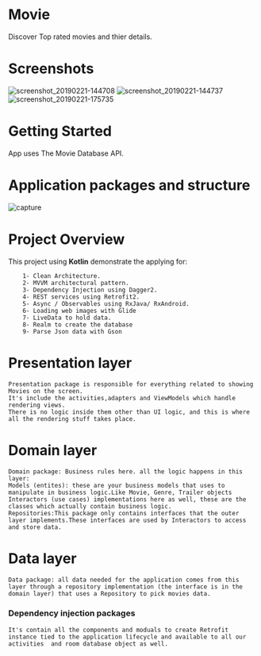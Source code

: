 # Movie
Discover Top rated movies and thier details.

# Screenshots
![screenshot_20190221-144708](https://user-images.githubusercontent.com/28901635/53182334-f8e2ef80-3601-11e9-868e-f07c68c41596.png)
![screenshot_20190221-144737](https://user-images.githubusercontent.com/28901635/53182332-f8e2ef80-3601-11e9-897a-5d62ddd2e0aa.png)
![screenshot_20190221-175735](https://user-images.githubusercontent.com/28901635/53182542-58d99600-3602-11e9-9fb9-fc68907a4400.png)

# Getting Started
App uses The Movie Database API. 

# Application packages and structure
![capture](https://user-images.githubusercontent.com/28901635/53181497-524a1f00-3600-11e9-9002-84a40a4ec113.PNG)


# Project Overview
This project using  **Kotlin** demonstrate the applying for:
```
    1- Clean Architecture.
    2- MVVM architectural pattern.
    3- Dependency Injection using Dagger2.
    4- REST services using Retrofit2.
    5- Async / Observables using RxJava/ RxAndroid.
    6- Loading web images with Glide
    7- LiveData to hold data.
    8- Realm to create the database
    9- Parse Json data with Gson
```
# Presentation layer
```
Presentation package is responsible for everything related to showing Movies on the screen.
It's include the activities,adapters and ViewModels which handle rendering views.
There is no logic inside them other than UI logic, and this is where all the rendering stuff takes place.
```
# Domain layer
```
Domain package: Business rules here. all the logic happens in this layer:
Models (entites): these are your business models that uses to manipulate in business logic.Like Movie, Genre, Trailer objects
Interactors (use cases) implementations here as well, these are the classes which actually contain business logic.
Repositories:This package only contains interfaces that the outer layer implements.These interfaces are used by Interactors to access and store data.
```
# Data layer
```
Data package: all data needed for the application comes from this layer through a repository implementation (the interface is in the domain layer) that uses a Repository to pick movies data.
```
### Dependency injection packages 
```
It's contain all the components and moduals to create Retrofit instance tied to the application lifecycle and available to all our activities  and room database object as well.
```
 

